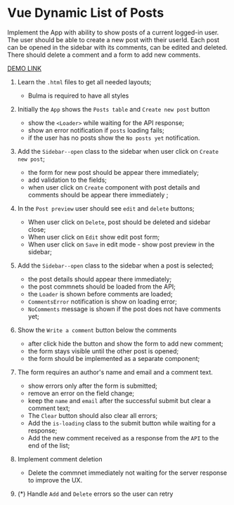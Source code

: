 # Vue Dynamic List of Posts

Implement the App with ability to show posts of a current logged-in user.
The user should be able to create a new post with their userId. Each post can
be opened in the sidebar with its comments, can be edited and deleted. There should delete a comment and a
form to add new comments.

[DEMO LINK](https://volodymir-tymtsias.github.io/vue_dynamic-list-of-posts/)

1. Learn the `.html` files to get all needed layouts;
   - Bulma is required to have all styles
1. Initially the `App` shows the `Posts table` and `Create new post` button

   - show the `<Loader>` while waiting for the API response;
   - show an error notification if `posts` loading fails;
   - if the user has no posts show the `No posts yet` notification.

1. Add the `Sidebar--open` class to the sidebar when user click on `Create new post`;

   - the form for new post should be appear there immediately;
   - add validation to the fields;
   - when user click on `Create` component with post details and comments should be appear there immediately ;

1. In the `Post preview` user should see `edit` and `delete` buttons;

   - When user click on `Delete`, post should be deleted and sidebar close;
   - When user click on `Edit` show edit post form;
   - When user click on `Save` in edit mode - show post preview in the sidebar;

1. Add the `Sidebar--open` class to the sidebar when a post is selected;
   - the post details should appear there immediately;
   - the post commnets should be loaded from the API;
   - the `Loader` is shown before comments are loaded;
   - `CommentsError` notification is show on loading error;
   - `NoComments` message is shown if the post does not have comments yet;
1. Show the `Write a comment` button below the comments
   - after click hide the button and show the form to add new comment;
   - the form stays visible until the other post is opened;
   - the form should be implemented as a separate component;
1. The form requires an author's name and email and a comment text.
   - show errors only after the form is submitted;
   - remove an error on the field change;
   - keep the `name` and `email` after the successful submit but clear a comment text;
   - The `Clear` button should also clear all errors;
   - Add the `is-loading` class to the submit button while waiting for a response;
   - Add the new comment received as a response from the `API` to the end of the list;
1. Implement comment deletion
   - Delete the commnet immediately not waiting for the server response to improve the UX.
1. (\*) Handle `Add` and `Delete` errors so the user can retry
